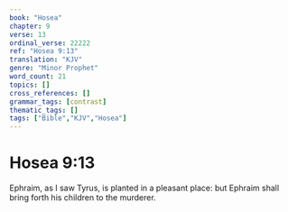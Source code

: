 ```yaml
---
book: "Hosea"
chapter: 9
verse: 13
ordinal_verse: 22222
ref: "Hosea 9:13"
translation: "KJV"
genre: "Minor Prophet"
word_count: 21
topics: []
cross_references: []
grammar_tags: [contrast]
thematic_tags: []
tags: ["Bible","KJV","Hosea"]
---
```


# Hosea 9:13

Ephraim, as I saw Tyrus, is planted in a pleasant place: but Ephraim shall bring forth his children to the murderer.
